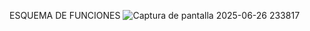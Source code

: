 ESQUEMA DE FUNCIONES
![Captura de pantalla 2025-06-26 233817](https://github.com/user-attachments/assets/ae020659-a13d-4167-84e2-18af81cb0e17)
